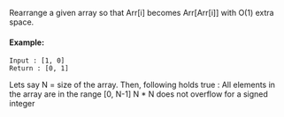 Rearrange a given array so that Arr[i] becomes Arr[Arr[i]] with O(1) extra space.

#### Example:
```
Input : [1, 0]
Return : [0, 1]
```

Lets say N = size of the array. Then, following holds true :
All elements in the array are in the range [0, N-1]
N * N does not overflow for a signed integer